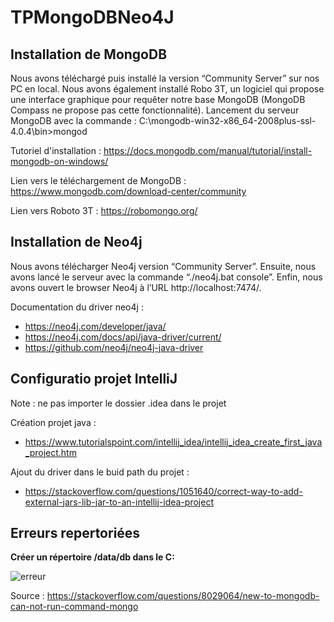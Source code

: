 # TPMongoDBNeo4J

## Installation de MongoDB

Nous avons téléchargé puis installé la version “Community Server” sur nos PC en local. Nous avons également installé Robo 3T, un logiciel qui propose une interface graphique pour requêter notre base MongoDB (MongoDB Compass ne propose pas cette fonctionnalité). Lancement du serveur MongoDB avec la commande : C:\mongodb-win32-x86_64-2008plus-ssl-4.0.4\bin>mongod

Tutoriel d'installation : https://docs.mongodb.com/manual/tutorial/install-mongodb-on-windows/ 

Lien vers le téléchargement de MongoDB : https://www.mongodb.com/download-center/community 

Lien vers Roboto 3T : https://robomongo.org/ 


## Installation de Neo4j

Nous avons télécharger Neo4j version “Community Server”. Ensuite, nous avons lancé le serveur avec la commande “./neo4j.bat console”. Enfin, nous avons ouvert le browser Neo4j à l’URL http://localhost:7474/.

Documentation du driver neo4j : 
* https://neo4j.com/developer/java/
* https://neo4j.com/docs/api/java-driver/current/
* https://github.com/neo4j/neo4j-java-driver


## Configuratio projet IntelliJ

Note : ne pas importer le dossier .idea dans le projet 

Création projet java : 
* https://www.tutorialspoint.com/intellij_idea/intellij_idea_create_first_java_project.htm 

Ajout du driver dans le buid path du projet : 
* https://stackoverflow.com/questions/1051640/correct-way-to-add-external-jars-lib-jar-to-an-intellij-idea-project



## Erreurs repertoriées 

**Créer un répertoire /data/db dans le C:**

![erreur](https://raw.githubusercontent.com/Wiiz83/TPMongoDBNeo4J/master/Images/erreur-mongodb-datadirectory.PNG?token=AKc2Y8skxuiNS-yTQ8kPw2SdnFbzV555ks5cDh5jwA%3D%3D)

Source : https://stackoverflow.com/questions/8029064/new-to-mongodb-can-not-run-command-mongo
